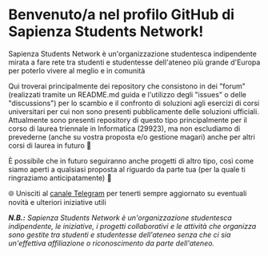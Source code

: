 # Benvenuto/a nel profilo GitHub di Sapienza Students Network!

Sapienza Students Network è un'organizzazione studentesca indipendente mirata a fare rete tra studenti e studentesse dell'ateneo più grande d'Europa per poterlo vivere al meglio e in comunità

Qui troverai principalmente dei repository che consistono in dei "forum" (realizzati tramite un README.md guida e l'utilizzo degli "issues" o delle "discussions") per lo scambio e il confronto di soluzioni agli esercizi di corsi universitari per cui non sono presenti pubblicamente delle soluzioni ufficiali. Attualmente sono presenti repository di questo tipo principalmente per il corso di laurea triennale in Informatica (29923), ma non escludiamo di prevederne (anche su vostra proposta e/o gestione magari) anche per altri corsi di laurea in futuro 👀

È possibile che in futuro seguiranno anche progetti di altro tipo, così come siamo aperti a qualsiasi proposta al riguardo da parte tua (per la quale ti ringraziamo anticipatamente) 🙂

🌐 Unisciti al [canale Telegram](https://t.me/SapienzaStudentsNetwork) per tenerti sempre aggiornato su eventuali novità e ulteriori iniziative utili

_**N.B.:** Sapienza Students Network è un'organizzazione studentesca indipendente, le iniziative, i progetti collaborativi e le attività che organizza sono gestite tra studenti e studentesse dell'ateneo senza che ci sia un'effettiva affiliazione o riconoscimento da parte dell'ateneo._
